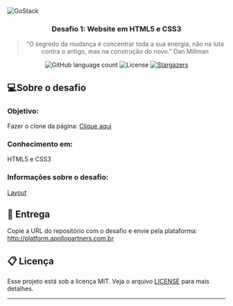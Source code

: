 <img alt="GoStack" src="https://api.apollopartners.com.br/files/105" />
<h3 align="center">
  Desafio 1: Website em HTML5 e CSS3
</h3>

<blockquote align="center">“O segredo da mudança é concentrar toda a sua energia, não na luta contra o antigo, mas na construção do novo.” Dan Millman</blockquote>

<p align="center">  
  <img alt="GitHub language count" src="https://img.shields.io/github/languages/count/Apollo-Group/Projeto-01">

  <img alt="License" src="https://img.shields.io/badge/license-MIT-%2304D361">

  <a href="">
    <img alt="Stargazers" src="https://img.shields.io/github/stars/Apollo-Group/Projeto-01?style=social">
  </a>
</p>

## :computer:Sobre o desafio

### Objetivo:
Fazer o clone da página:
<a href="https://www.figma.com/proto/B2WMzcZfiCaLjIGLcY4VpD/Figma-Basics?node-id=0%3A534&scaling=scale-down" target="_blank" rel="noopener noreferrer">
Clique aqui
</a>

### Conhecimento em:

HTML5 e CSS3

### Informações sobre o desafio:

<a href="https://www.figma.com/proto/B2WMzcZfiCaLjIGLcY4VpD/Figma-Basics?node-id=0%3A534&scaling=scale-down" target="_blank" rel="noopener noreferrer">
Layout
</a>

## :tada: Entrega

Copie a URL do repositório com o desafio e envie pela plataforma: http://platform.apollopartners.com.br

## :clipboard: Licença

Esse projeto está sob a licença MIT. Veja o arquivo [LICENSE](LICENSE) para mais detalhes.

---

